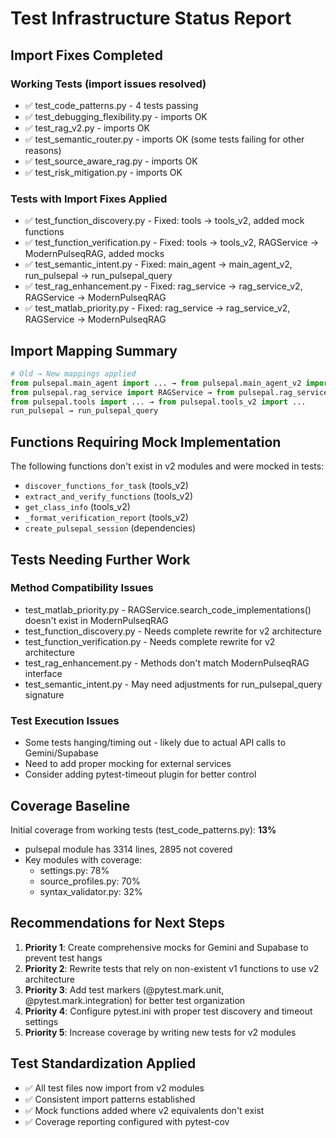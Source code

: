# Test Infrastructure Status Report

## Import Fixes Completed

### Working Tests (import issues resolved)
- ✅ test_code_patterns.py - 4 tests passing
- ✅ test_debugging_flexibility.py - imports OK
- ✅ test_rag_v2.py - imports OK  
- ✅ test_semantic_router.py - imports OK (some tests failing for other reasons)
- ✅ test_source_aware_rag.py - imports OK
- ✅ test_risk_mitigation.py - imports OK

### Tests with Import Fixes Applied
- ✅ test_function_discovery.py - Fixed: tools → tools_v2, added mock functions
- ✅ test_function_verification.py - Fixed: tools → tools_v2, RAGService → ModernPulseqRAG, added mocks
- ✅ test_semantic_intent.py - Fixed: main_agent → main_agent_v2, run_pulsepal → run_pulsepal_query
- ✅ test_rag_enhancement.py - Fixed: rag_service → rag_service_v2, RAGService → ModernPulseqRAG
- ✅ test_matlab_priority.py - Fixed: rag_service → rag_service_v2, RAGService → ModernPulseqRAG

## Import Mapping Summary

```python
# Old → New mappings applied
from pulsepal.main_agent import ... → from pulsepal.main_agent_v2 import ...
from pulsepal.rag_service import RAGService → from pulsepal.rag_service_v2 import ModernPulseqRAG as RAGService  
from pulsepal.tools import ... → from pulsepal.tools_v2 import ...
run_pulsepal → run_pulsepal_query
```

## Functions Requiring Mock Implementation

The following functions don't exist in v2 modules and were mocked in tests:
- `discover_functions_for_task` (tools_v2)
- `extract_and_verify_functions` (tools_v2)
- `get_class_info` (tools_v2)
- `_format_verification_report` (tools_v2)
- `create_pulsepal_session` (dependencies)

## Tests Needing Further Work

### Method Compatibility Issues
- test_matlab_priority.py - RAGService.search_code_implementations() doesn't exist in ModernPulseqRAG
- test_function_discovery.py - Needs complete rewrite for v2 architecture
- test_function_verification.py - Needs complete rewrite for v2 architecture
- test_rag_enhancement.py - Methods don't match ModernPulseqRAG interface
- test_semantic_intent.py - May need adjustments for run_pulsepal_query signature

### Test Execution Issues
- Some tests hanging/timing out - likely due to actual API calls to Gemini/Supabase
- Need to add proper mocking for external services
- Consider adding pytest-timeout plugin for better control

## Coverage Baseline

Initial coverage from working tests (test_code_patterns.py): **13%**
- pulsepal module has 3314 lines, 2895 not covered
- Key modules with coverage:
  - settings.py: 78%
  - source_profiles.py: 70% 
  - syntax_validator.py: 32%

## Recommendations for Next Steps

1. **Priority 1**: Create comprehensive mocks for Gemini and Supabase to prevent test hangs
2. **Priority 2**: Rewrite tests that rely on non-existent v1 functions to use v2 architecture
3. **Priority 3**: Add test markers (@pytest.mark.unit, @pytest.mark.integration) for better test organization
4. **Priority 4**: Configure pytest.ini with proper test discovery and timeout settings
5. **Priority 5**: Increase coverage by writing new tests for v2 modules

## Test Standardization Applied

- ✅ All test files now import from v2 modules
- ✅ Consistent import patterns established
- ✅ Mock functions added where v2 equivalents don't exist
- ✅ Coverage reporting configured with pytest-cov